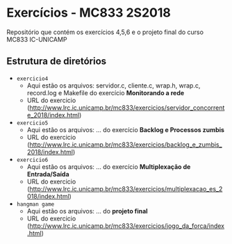 # Exercícios - MC833 2S2018

Repositório que contém os exercícios 4,5,6 e o projeto final do curso MC833
IC-UNICAMP

## Estrutura de diretórios

* `exercicio4`
    * Aqui estão os arquivos: servidor.c, cliente.c, wrap.h, wrap.c, record.log e Makefile do exercício __Monitorando a rede__
    * URL do exercicio (<http://www.lrc.ic.unicamp.br/mc833/exercicios/servidor_concorrente_2018/index.html>)
* `exercicio5`
    * Aqui estão os arquivos: ... do exercício __Backlog e Processos zumbis__
    * URL do exercicio (<http://www.lrc.ic.unicamp.br/mc833/exercicios/backlog_e_zumbis_2018/index.html>)
* `exercicio6`
    * Aqui estão os arquivos: ... do exercício __Multiplexação de Entrada/Saída__
    * URL do exercicio (<http://www.lrc.ic.unicamp.br/mc833/exercicios/multiplexacao_es_2018/index.html>)
* `hangman game`
    * Aqui estão os arquivos: ... do __projeto final__
    * URL do exercicio (<http://www.lrc.ic.unicamp.br/mc833/exercicios/jogo_da_forca/index.html>)
